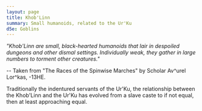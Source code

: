 ```yaml
---
layout: page
title: Khob'Linn
summary: Small humanoids, related to the Ur'Ku
d5e: Goblins
---
```


<em>"Khob'Linn are small, black-hearted humanoids that lair in despoiled dungeons and other dismal settings. Individually weak, they gather in large numbers to torment other creatures."</em>

-- Taken from "The Races of the Spinwise Marches" by Scholar Av^urel Lor^kas, -13HE.

Traditionally the indentured servants of the Ur'Ku, the relationship between the Khob'Linn and the Ur'Ku has evolved from a slave caste to if not equal, then at least approaching equal.
